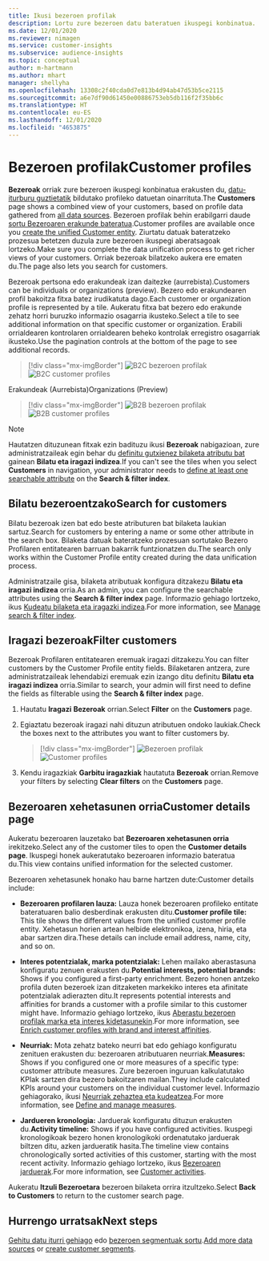 ```yaml
---
title: Ikusi bezeroen profilak
description: Lortu zure bezeroen datu bateratuen ikuspegi konbinatua.
ms.date: 12/01/2020
ms.reviewer: nimagen
ms.service: customer-insights
ms.subservice: audience-insights
ms.topic: conceptual
author: m-hartmann
ms.author: mhart
manager: shellyha
ms.openlocfilehash: 13308c2f40cda0d7e813b4d94ab47d53b5ce2115
ms.sourcegitcommit: a6e7df90d61450e00886753eb5db116f2f35bb6c
ms.translationtype: HT
ms.contentlocale: eu-ES
ms.lasthandoff: 12/01/2020
ms.locfileid: "4653875"
---
```

# <a name="customer-profiles"></a><span data-ttu-id="c4267-103">Bezeroen profilak</span><span class="sxs-lookup"><span data-stu-id="c4267-103">Customer profiles</span></span>

<span data-ttu-id="c4267-104">**Bezeroak** orriak zure bezeroen ikuspegi konbinatua erakusten du, [datu-iturburu guztietatik](data-sources.md) bildutako profileko datuetan oinarrituta.</span><span class="sxs-lookup"><span data-stu-id="c4267-104">The **Customers** page shows a combined view of your customers, based on profile data gathered from [all data sources](data-sources.md).</span></span> <span data-ttu-id="c4267-105">Bezeroen profilak behin erabilgarri daude [sortu Bezeroaren erakunde bateratua](data-unification.md).</span><span class="sxs-lookup"><span data-stu-id="c4267-105">Customer profiles are available once you [create the unified Customer entity](data-unification.md).</span></span> <span data-ttu-id="c4267-106">Ziurtatu datuak bateratzeko prozesua betetzen duzula zure bezeroen ikuspegi aberatsagoak lortzeko.</span><span class="sxs-lookup"><span data-stu-id="c4267-106">Make sure you complete the data unification process to get richer views of your customers.</span></span> <span data-ttu-id="c4267-107">Orriak bezeroak bilatzeko aukera ere ematen du.</span><span class="sxs-lookup"><span data-stu-id="c4267-107">The page also lets you search for customers.</span></span>

<span data-ttu-id="c4267-108">Bezeroak pertsona edo erakundeak izan daitezke (aurrebista).</span><span class="sxs-lookup"><span data-stu-id="c4267-108">Customers can be individuals or organizations (preview).</span></span> <span data-ttu-id="c4267-109">Bezero edo erakundearen profil bakoitza fitxa batez irudikatuta dago.</span><span class="sxs-lookup"><span data-stu-id="c4267-109">Each customer or organization profile is represented by a tile.</span></span> <span data-ttu-id="c4267-110">Aukeratu fitxa bat bezero edo erakunde zehatz horri buruzko informazio osagarria ikusteko.</span><span class="sxs-lookup"><span data-stu-id="c4267-110">Select a tile to see additional information on that specific customer or organization.</span></span> <span data-ttu-id="c4267-111">Erabili orrialdearen kontrolaren orrialdearen beheko kontrolak erregistro osagarriak ikusteko.</span><span class="sxs-lookup"><span data-stu-id="c4267-111">Use the pagination controls at the bottom of the page to see additional records.</span></span>

> [!div class="mx-imgBorder"] 
> <span data-ttu-id="c4267-112">![B2C bezeroen profilak](media/profiles-customers.png "B2C bezeroen profilak")</span><span class="sxs-lookup"><span data-stu-id="c4267-112">![B2C customer profiles](media/profiles-customers.png "B2C customer profiles")</span></span>

<span data-ttu-id="c4267-113">Erakundeak (Aurrebista)</span><span class="sxs-lookup"><span data-stu-id="c4267-113">Organizations (Preview)</span></span>
> [!div class="mx-imgBorder"] 
> <span data-ttu-id="c4267-114">![B2B bezeroen profilak](media/profile-customers-b2b.png "B2B bezeroen profilak")</span><span class="sxs-lookup"><span data-stu-id="c4267-114">![B2B customer profiles](media/profile-customers-b2b.png "B2B customer profiles")</span></span>

> [!NOTE]
> <span data-ttu-id="c4267-115">Hautatzen dituzunean fitxak ezin badituzu ikusi **Bezeroak** nabigazioan, zure administratzaileak egin behar du [definitu gutxienez bilaketa atributu bat](search-filter-index.md) gainean **Bilatu eta iragazi indizea**.</span><span class="sxs-lookup"><span data-stu-id="c4267-115">If you can't see the tiles when you select **Customers** in navigation, your administrator needs to [define at least one searchable attribute](search-filter-index.md) on the **Search & filter index**.</span></span>

## <a name="search-for-customers"></a><span data-ttu-id="c4267-116">Bilatu bezeroentzako</span><span class="sxs-lookup"><span data-stu-id="c4267-116">Search for customers</span></span>

<span data-ttu-id="c4267-117">Bilatu bezeroak izen bat edo beste atributuren bat bilaketa laukian sartuz.</span><span class="sxs-lookup"><span data-stu-id="c4267-117">Search for customers by entering a name or some other attribute in the search box.</span></span> <span data-ttu-id="c4267-118">Bilaketa datuak bateratzeko prozesuan sortutako Bezero Profilaren entitatearen barruan bakarrik funtzionatzen du.</span><span class="sxs-lookup"><span data-stu-id="c4267-118">The search only works within the Customer Profile entity created during the data unification process.</span></span>

<span data-ttu-id="c4267-119">Administratzaile gisa, bilaketa atributuak konfigura ditzakezu **Bilatu eta iragazi indizea** orria.</span><span class="sxs-lookup"><span data-stu-id="c4267-119">As an admin, you can configure the searchable attributes using the **Search & filter index** page.</span></span> <span data-ttu-id="c4267-120">Informazio gehiago lortzeko, ikus [Kudeatu bilaketa eta iragazki indizea](search-filter-index.md).</span><span class="sxs-lookup"><span data-stu-id="c4267-120">For more information, see [Manage search & filter index](search-filter-index.md).</span></span>

## <a name="filter-customers"></a><span data-ttu-id="c4267-121">Iragazi bezeroak</span><span class="sxs-lookup"><span data-stu-id="c4267-121">Filter customers</span></span>

<span data-ttu-id="c4267-122">Bezeroak Profilaren entitatearen eremuak iragazi ditzakezu.</span><span class="sxs-lookup"><span data-stu-id="c4267-122">You can filter customers by the Customer Profile entity fields.</span></span> <span data-ttu-id="c4267-123">Bilaketaren antzera, zure administratzaileak lehendabizi eremuak ezin izango ditu definitu **Bilatu eta iragazi indizea** orria.</span><span class="sxs-lookup"><span data-stu-id="c4267-123">Similar to search, your admin will first need to define the fields as filterable using the **Search & filter index** page.</span></span>

1. <span data-ttu-id="c4267-124">Hautatu **Iragazi** **Bezeroak** orrian.</span><span class="sxs-lookup"><span data-stu-id="c4267-124">Select **Filter** on the **Customers** page.</span></span>

2. <span data-ttu-id="c4267-125">Egiaztatu bezeroak iragazi nahi dituzun atributuen ondoko laukiak.</span><span class="sxs-lookup"><span data-stu-id="c4267-125">Check the boxes next to the attributes you want to filter customers by.</span></span>

   > [!div class="mx-imgBorder"] 
   > <span data-ttu-id="c4267-126">![Bezeroen profilak](media/profiles-customers3.png "Bezeroen profilak")</span><span class="sxs-lookup"><span data-stu-id="c4267-126">![Customer profiles](media/profiles-customers3.png "Customer profiles")</span></span>

3. <span data-ttu-id="c4267-127">Kendu iragazkiak **Garbitu iragazkiak** hautatuta **Bezeroak** orrian.</span><span class="sxs-lookup"><span data-stu-id="c4267-127">Remove your filters by selecting **Clear filters** on the **Customers** page.</span></span>

##  <a name="customer-details-page"></a><span data-ttu-id="c4267-128">Bezeroaren xehetasunen orria</span><span class="sxs-lookup"><span data-stu-id="c4267-128">Customer details page</span></span>

<span data-ttu-id="c4267-129">Aukeratu bezeroaren lauzetako bat **Bezeroaren xehetasunen orria** irekitzeko.</span><span class="sxs-lookup"><span data-stu-id="c4267-129">Select any of the customer tiles to open the **Customer details page**.</span></span> <span data-ttu-id="c4267-130">Ikuspegi honek aukeratutako bezeroaren informazio bateratua du.</span><span class="sxs-lookup"><span data-stu-id="c4267-130">This view contains unified information for the selected customer.</span></span>

<span data-ttu-id="c4267-131">Bezeroaren xehetasunek honako hau barne hartzen dute:</span><span class="sxs-lookup"><span data-stu-id="c4267-131">Customer details include:</span></span>

-   <span data-ttu-id="c4267-132">**Bezeroaren profilaren lauza:** Lauza honek bezeroaren profileko entitate bateratuaren balio desberdinak erakusten ditu.</span><span class="sxs-lookup"><span data-stu-id="c4267-132">**Customer profile tile:** This tile shows the different values from the unified customer profile entity.</span></span> <span data-ttu-id="c4267-133">Xehetasun horien artean helbide elektronikoa, izena, hiria, eta abar sartzen dira.</span><span class="sxs-lookup"><span data-stu-id="c4267-133">These details can include email address, name, city, and so on.</span></span> 

-   <span data-ttu-id="c4267-134">**Interes potentzialak, marka potentzialak:** Lehen mailako aberastasuna konfiguratu zenuen erakusten du.</span><span class="sxs-lookup"><span data-stu-id="c4267-134">**Potential interests, potential brands:** Shows if you configured a first-party enrichment.</span></span> <span data-ttu-id="c4267-135">Bezero honen antzeko profila duten bezeroek izan ditzaketen markekiko interes eta afinitate potentzialak adierazten ditu.</span><span class="sxs-lookup"><span data-stu-id="c4267-135">It represents potential interests and affinities for brands a customer with a profile similar to this customer might have.</span></span> <span data-ttu-id="c4267-136">Informazio gehiago lortzeko, ikus [Aberastu bezeroen profilak marka eta interes kidetasunekin](enrichment-microsoft-graph.md).</span><span class="sxs-lookup"><span data-stu-id="c4267-136">For more information, see [Enrich customer profiles with brand and interest affinities](enrichment-microsoft-graph.md).</span></span>

-   <span data-ttu-id="c4267-137">**Neurriak:** Mota zehatz bateko neurri bat edo gehiago konfiguratu zenituen erakusten du: bezeroaren atributuaren neurriak.</span><span class="sxs-lookup"><span data-stu-id="c4267-137">**Measures:** Shows if you configured one or more measures of a specific type: customer attribute measures.</span></span> <span data-ttu-id="c4267-138">Zure bezeroen inguruan kalkulatutako KPIak sartzen dira bezero bakoitzaren mailan.</span><span class="sxs-lookup"><span data-stu-id="c4267-138">They include calculated KPIs around your customers on the individual customer level.</span></span> <span data-ttu-id="c4267-139">Informazio gehiagorako, ikusi [Neurriak zehaztea eta kudeatzea](measures.md).</span><span class="sxs-lookup"><span data-stu-id="c4267-139">For more information, see [Define and manage measures](measures.md).</span></span>

-   <span data-ttu-id="c4267-140">**Jardueren kronologia:** Jarduerak konfiguratu dituzun erakusten du.</span><span class="sxs-lookup"><span data-stu-id="c4267-140">**Activity timeline:** Shows if you have configured activities.</span></span> <span data-ttu-id="c4267-141">Ikuspegi kronologikoak bezero honen kronologikoki ordenatutako jarduerak biltzen ditu, azken jardueratik hasita.</span><span class="sxs-lookup"><span data-stu-id="c4267-141">The timeline view contains chronologically sorted activities of this customer, starting with the most recent activity.</span></span> <span data-ttu-id="c4267-142">Informazio gehiago lortzeko, ikus [Bezeroaren jarduerak](activities.md).</span><span class="sxs-lookup"><span data-stu-id="c4267-142">For more information, see [Customer activities](activities.md).</span></span>

<span data-ttu-id="c4267-143">Aukeratu **Itzuli Bezeroetara** bezeroen bilaketa orrira itzultzeko.</span><span class="sxs-lookup"><span data-stu-id="c4267-143">Select **Back to Customers** to return to the customer search page.</span></span>

## <a name="next-steps"></a><span data-ttu-id="c4267-144">Hurrengo urratsak</span><span class="sxs-lookup"><span data-stu-id="c4267-144">Next steps</span></span>

<span data-ttu-id="c4267-145">[Gehitu datu iturri gehiago](data-sources.md) edo [bezeroen segmentuak sortu](segments.md).</span><span class="sxs-lookup"><span data-stu-id="c4267-145">[Add more data sources](data-sources.md) or [create customer segments](segments.md).</span></span>

